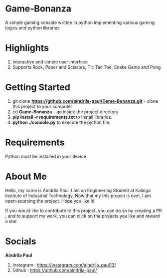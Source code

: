 # Game-Bonanza
A simple gaming console written in python implementing various gaming logics and python libraries

# Highlights
1. Interactive and simple user interface
2. Supports Rock, Paper and Scissors, Tic Tac Toe, Snake Game and Pong

# Getting Started
1.  git clone __https://github.com/aindrila-paul/Game-Bonanza.git__ - clone this project to your computer
2. cd __Game-Bonanza__ - go inside the project directory
3. __pip install -r requirements.txt__ to install libraries.
4. __python ./console.py__ to execute the python file.

# Requirements
Python must be installed in your device

# About Me
Hello, my name is Aindrila Paul. I am an Engineering Student at Kalinga Institute of Industrial Technology. Now that my this project is over, I am open-sourcing the project. Hope you like it!

If you would like to contribute to this project, you can do so by creating a PR ; and to support my work, you can click on the projects you like and reward a star.

# Socials

__Aindrila Paul__
 1. Instagram : https://instagram.com/aindrila_paul13/
 2. Github : https://github.com/aindrila-paul/
